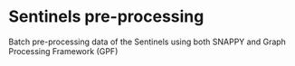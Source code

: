 # Sentinels pre-processing
Batch pre-processing data of the Sentinels using both SNAPPY and Graph Processing Framework (GPF)
